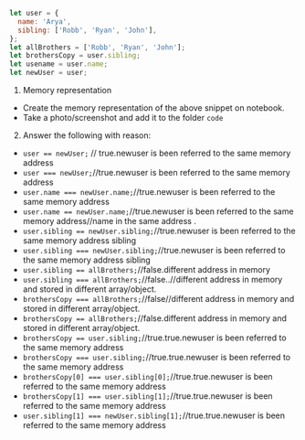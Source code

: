 ```js
let user = {
  name: 'Arya',
  sibling: ['Robb', 'Ryan', 'John'],
};
let allBrothers = ['Robb', 'Ryan', 'John'];
let brothersCopy = user.sibling;
let usename = user.name;
let newUser = user;
```

1. Memory representation

- Create the memory representation of the above snippet on notebook.
- Take a photo/screenshot and add it to the folder `code`

<!-- To add this image here use ![name](./hello.jpg) -->

2. Answer the following with reason:

- `user == newUser;` // true.newuser is been referred to the same memory address
- `user === newUser;`//true.newuser is been referred to the same memory address
- `user.name === newUser.name;`//true.newuser is been referred to the same memory address
- `user.name == newUser.name;`//true.newuser is been referred to the same memory address//name in the same address .
- `user.sibling == newUser.sibling;`//true.newuser is been referred to the same memory address sibling
- `user.sibling === newUser.sibling;`//true.newuser is been referred to the same memory address sibling
- `user.sibling == allBrothers;`//false.different address in memory
- `user.sibling === allBrothers;`//false..//different address in memory and stored in different array/object.
- `brothersCopy === allBrothers;`//false//different address in memory and stored in different array/object.
- `brothersCopy == allBrothers;`//false.different address in memory and stored in different array/object.
- `brothersCopy == user.sibling;`//true.true.newuser is been referred to the same memory address
- `brothersCopy === user.sibling;`//true.true.newuser is been referred to the same memory address
- `brothersCopy[0] === user.sibling[0];`//true.true.newuser is been referred to the same memory address
- `brothersCopy[1] === user.sibling[1];`//true.true.newuser is been referred to the same memory address
- `user.sibling[1] === newUser.sibling[1];`//true.true.newuser is been referred to the same memory address
